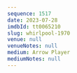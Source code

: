 ```yaml
---
sequence: 1517
date: 2023-07-28
imdbId: tt0065210
slug: whirlpool-1970
venue: null
venueNotes: null
medium: Arrow Player
mediumNotes: null
---
```

